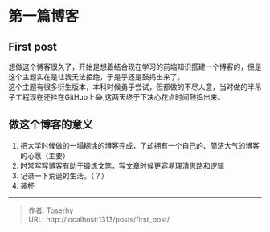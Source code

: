 # 第一篇博客


 ## First post
想做这个博客很久了，开始是想着结合现在学习的前端知识搭建一个博客的，但是这个主题实在是让我无法拒绝，于是乎还是鼓捣出来了。    
这个主题有很多衍生版本，本科时候勇于尝试，但都做的不尽人意，当时做的半吊子工程现在还挂在GitHub上😂,这两天终于下决心花点时间鼓捣出来。

## 做这个博客的意义
1. 把大学时候做的一塌糊涂的博客完成，了却拥有一个自己的、简洁大气的博客的心愿（主要）
2. 时常写写博客有助于锻炼文笔，写文章时候更容易理清思路和逻辑
3. 记录一下荒诞的生活。（？）
4. 装杯

---

> 作者: Toserhy  
> URL: http://localhost:1313/posts/first_post/  

